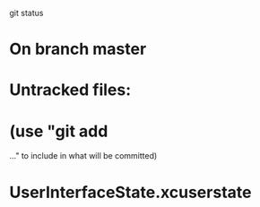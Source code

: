 git status
# On branch master
# Untracked files:
#   (use "git add

..." to include in what will be committed)
#
#   UserInterfaceState.xcuserstate